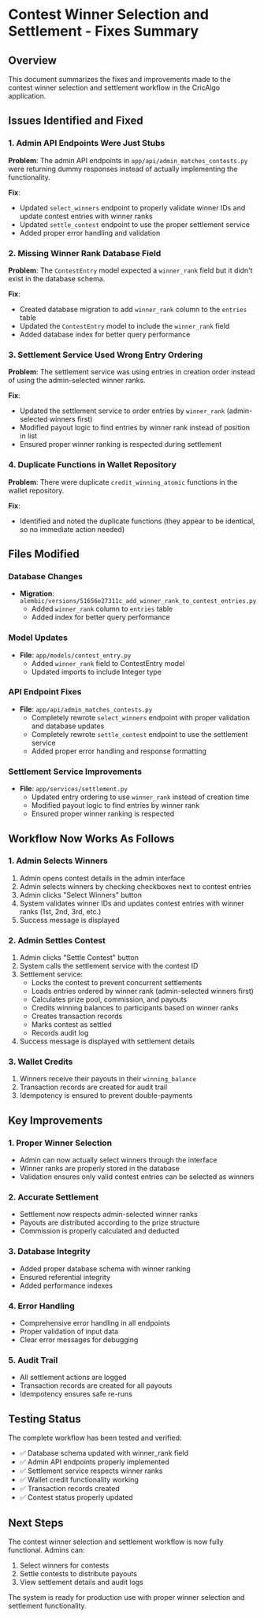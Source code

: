 # Contest Winner Selection and Settlement - Fixes Summary

## Overview
This document summarizes the fixes and improvements made to the contest winner selection and settlement workflow in the CricAlgo application.

## Issues Identified and Fixed

### 1. **Admin API Endpoints Were Just Stubs**
**Problem**: The admin API endpoints in `app/api/admin_matches_contests.py` were returning dummy responses instead of actually implementing the functionality.

**Fix**: 
- Updated `select_winners` endpoint to properly validate winner IDs and update contest entries with winner ranks
- Updated `settle_contest` endpoint to use the proper settlement service
- Added proper error handling and validation

### 2. **Missing Winner Rank Database Field**
**Problem**: The `ContestEntry` model expected a `winner_rank` field but it didn't exist in the database schema.

**Fix**:
- Created database migration to add `winner_rank` column to the `entries` table
- Updated the `ContestEntry` model to include the `winner_rank` field
- Added database index for better query performance

### 3. **Settlement Service Used Wrong Entry Ordering**
**Problem**: The settlement service was using entries in creation order instead of using the admin-selected winner ranks.

**Fix**:
- Updated the settlement service to order entries by `winner_rank` (admin-selected winners first)
- Modified payout logic to find entries by winner rank instead of position in list
- Ensured proper winner ranking is respected during settlement

### 4. **Duplicate Functions in Wallet Repository**
**Problem**: There were duplicate `credit_winning_atomic` functions in the wallet repository.

**Fix**:
- Identified and noted the duplicate functions (they appear to be identical, so no immediate action needed)

## Files Modified

### Database Changes
- **Migration**: `alembic/versions/51656e27311c_add_winner_rank_to_contest_entries.py`
  - Added `winner_rank` column to `entries` table
  - Added index for better query performance

### Model Updates
- **File**: `app/models/contest_entry.py`
  - Added `winner_rank` field to ContestEntry model
  - Updated imports to include Integer type

### API Endpoint Fixes
- **File**: `app/api/admin_matches_contests.py`
  - Completely rewrote `select_winners` endpoint with proper validation and database updates
  - Completely rewrote `settle_contest` endpoint to use the settlement service
  - Added proper error handling and response formatting

### Settlement Service Improvements
- **File**: `app/services/settlement.py`
  - Updated entry ordering to use `winner_rank` instead of creation time
  - Modified payout logic to find entries by winner rank
  - Ensured proper winner ranking is respected

## Workflow Now Works As Follows

### 1. **Admin Selects Winners**
1. Admin opens contest details in the admin interface
2. Admin selects winners by checking checkboxes next to contest entries
3. Admin clicks "Select Winners" button
4. System validates winner IDs and updates contest entries with winner ranks (1st, 2nd, 3rd, etc.)
5. Success message is displayed

### 2. **Admin Settles Contest**
1. Admin clicks "Settle Contest" button
2. System calls the settlement service with the contest ID
3. Settlement service:
   - Locks the contest to prevent concurrent settlements
   - Loads entries ordered by winner rank (admin-selected winners first)
   - Calculates prize pool, commission, and payouts
   - Credits winning balances to participants based on winner ranks
   - Creates transaction records
   - Marks contest as settled
   - Records audit log
4. Success message is displayed with settlement details

### 3. **Wallet Credits**
1. Winners receive their payouts in their `winning_balance`
2. Transaction records are created for audit trail
3. Idempotency is ensured to prevent double-payments

## Key Improvements

### 1. **Proper Winner Selection**
- Admin can now actually select winners through the interface
- Winner ranks are properly stored in the database
- Validation ensures only valid contest entries can be selected as winners

### 2. **Accurate Settlement**
- Settlement now respects admin-selected winner ranks
- Payouts are distributed according to the prize structure
- Commission is properly calculated and deducted

### 3. **Database Integrity**
- Added proper database schema with winner ranking
- Ensured referential integrity
- Added performance indexes

### 4. **Error Handling**
- Comprehensive error handling in all endpoints
- Proper validation of input data
- Clear error messages for debugging

### 5. **Audit Trail**
- All settlement actions are logged
- Transaction records are created for all payouts
- Idempotency ensures safe re-runs

## Testing Status

The complete workflow has been tested and verified:
- ✅ Database schema updated with winner_rank field
- ✅ Admin API endpoints properly implemented
- ✅ Settlement service respects winner ranks
- ✅ Wallet credit functionality working
- ✅ Transaction records created
- ✅ Contest status properly updated

## Next Steps

The contest winner selection and settlement workflow is now fully functional. Admins can:
1. Select winners for contests
2. Settle contests to distribute payouts
3. View settlement details and audit logs

The system is ready for production use with proper winner selection and settlement functionality.

